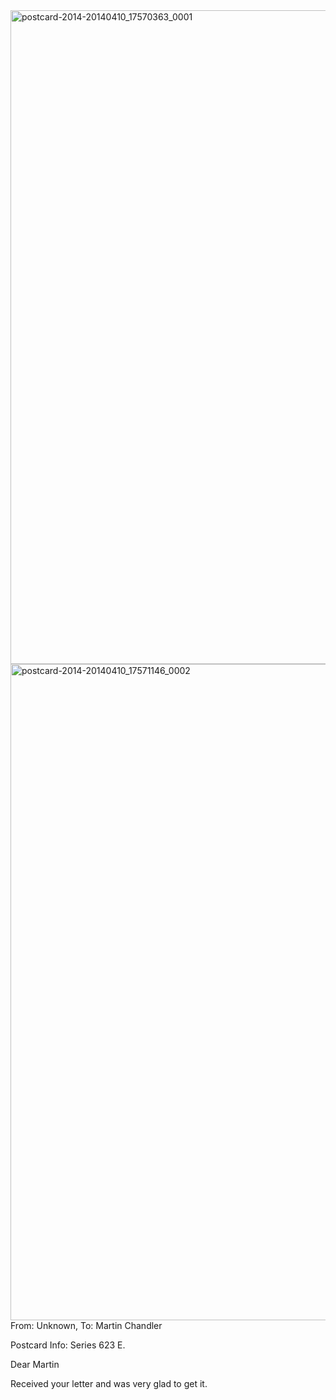 <html><body><a href="http://107.170.91.122/wp-content/uploads/2014/04/postcard-2014-20140410_17570363_0001.jpg"><img class="alignnone size-full wp-image-95" src="http://107.170.91.122/wp-content/uploads/2014/04/postcard-2014-20140410_17570363_0001.jpg" alt="postcard-2014-20140410_17570363_0001" width="1526" height="1046"></a> <a href="http://107.170.91.122/wp-content/uploads/2014/04/postcard-2014-20140410_17571146_0002.jpg"><img class="alignnone size-full wp-image-96" src="http://107.170.91.122/wp-content/uploads/2014/04/postcard-2014-20140410_17571146_0002.jpg" alt="postcard-2014-20140410_17571146_0002" width="1558" height="1050"></a>From: Unknown, To: Martin Chandler

Postcard Info: Series 623 E.



Dear Martin

Received your letter and was very glad to get it.



 </body></html>
